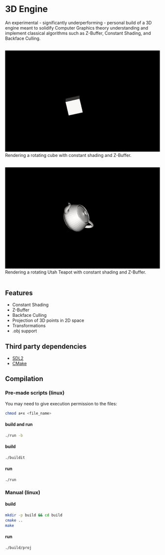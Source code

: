 # 3D Engine
An experimental - significantly underperforming - personal build of a 3D engine meant to solidify Computer Graphics theory understanding and implement classical algorithms such as Z-Buffer, Constant Shading, and Backface Culling.<br/><br/>

<img src = "docs/rotatingCube.gif" width="600" /><br/>
Rendering a rotating cube with constant shading and Z-Buffer.<br/><br/>

<img src = "docs/rotatingTeapot.gif" width="600" /><br/>
Rendering a rotating Utah Teapot with constant shading and Z-Buffer.<br/><br/>

## Features

- Constant Shading
- Z-Buffer
- Backface Culling
- Projection of 3D points in 2D space
- Transformations
- .obj support

## Third party dependencies

- [SDL2](https://libsdl.org)
- [CMake](https://cmake.org)

## Compilation

### Pre-made scripts (linux)
You may need to give execution permission to the files:
```bash
chmod a+x <file_name>
```
#### build and run
```bash
./run -b
```
#### build
```bash
./buildit
```
#### run
```bash
./run
```

### Manual (linux)

#### build
```bash
mkdir -p build && cd build
cmake .. 
make 
```

#### run
```bash
./build/proj
```


